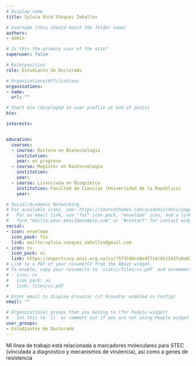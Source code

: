 ```yaml
---
# Display name
title: Sylvia Enid Vázquez Zeballos

# Username (this should match the folder name)
authors:
- admin

# Is this the primary user of the site?
superuser: false

# Role/position
role: Estudiante de Doctorado

# Organizations/Affiliations
organizations:
- name: 
  url: ""

# Short bio (displayed in user profile at end of posts)
bio: 

interests:


education:
  courses:
  - course: Doctora en Biotecnología
    institution: 
    year: en progreso
  - course: Magíster en Biotecnología
    institution: 
    year: 
  - course: Licenciada en Bioquímica
    institution: Facultad de Ciencias (Universidad de la República)
    year: 

# Social/Academic Networking
# For available icons, see: https://sourcethemes.com/academic/docs/page-builder/#icons
#   For an email link, use "fas" icon pack, "envelope" icon, and a link in the
#   form "mailto:your-email@example.com" or "#contact" for contact widget.
social:
- icon: envelope
  icon_pack: fas
  link: mailto:sylvia.vazquez.zeballos@gmail.com
- icon: cv
  icon_pack: ai
  link: https://exportcvuy.anii.org.uy/cv/?5f3596ce8e4f71dc6b1243fe8a62e0b7d42b059e7484b702fc90182489b5d6ba537ddb39c3fd629a68060d9da23cdc5681a4f4204ccce2f8462a34891dc9ea29
# Link to a PDF of your resume/CV from the About widget.
# To enable, copy your resume/CV to `static/files/cv.pdf` and uncomment the lines below.
# - icon: cv
#   icon_pack: ai
#   link: files/cv.pdf

# Enter email to display Gravatar (if Gravatar enabled in Config)
email: ""

# Organizational groups that you belong to (for People widget)
#   Set this to `[]` or comment out if you are not using People widget.
user_groups:
- Estudiantes de Doctorado
---
```


Mi línea de trabajo está relacionada a marcadores moleculares para STEC (vinculada a diagnóstico y mecanismos de virulencia), así como a genes de resistencia

